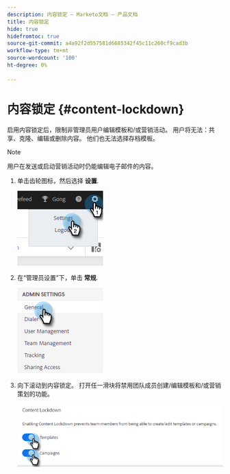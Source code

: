 ```yaml
---
description: 内容锁定 — Marketo文档 — 产品文档
title: 内容锁定
hide: true
hidefromtoc: true
source-git-commit: a4a92f2d557581d6685342f45c11c260cf9cad3b
workflow-type: tm+mt
source-wordcount: '100'
ht-degree: 0%

---
```


# 内容锁定 {#content-lockdown}

启用内容锁定后，限制非管理员用户编辑模板和/或营销活动。 用户将无法：共享、克隆、编辑或删除内容。 他们也无法选择存档模板。

>[!NOTE]
>
>用户在发送或启动营销活动时仍能编辑电子邮件的内容。

1. 单击齿轮图标，然后选择 **设置**.

   ![](assets/content-lockdown-1.png)

1. 在“管理员设置”下，单击 **常规**.

   ![](assets/content-lockdown-2.png)

1. 向下滚动到内容锁定。 打开任一滑块将禁用团队成员创建/编辑模板和/或营销策划的功能。

   ![](assets/content-lockdown-3.png)
